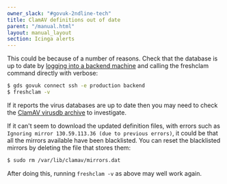 ```yaml
---
owner_slack: "#govuk-2ndline-tech"
title: ClamAV definitions out of date
parent: "/manual.html"
layout: manual_layout
section: Icinga alerts
---
```


This could be because of a number of reasons. Check that the database is up to
date by [logging into a backend machine][] and calling the freshclam command directly with verbose:

```bash
$ gds govuk connect ssh -e production backend
$ freshclam -v
```

If it reports the virus databases are up to date then you may need to check the
[ClamAV virusdb archive][clamav-virusdb-archive] to investigate.

If it can't seem to download the updated definition files, with errors such as
`Ignoring mirror 130.59.113.36 (due to previous errors)`, it could be that all
the mirrors available have been blacklisted. You can reset the blacklisted
mirrors by deleting the file that stores them:

```bash
$ sudo rm /var/lib/clamav/mirrors.dat
```

After doing this, running `freshclam -v` as above may well work again.

[logging into a backend machine]: /manual/howto-ssh-to-machines.html
[clamav-virusdb-archive]: http://lists.clamav.net/pipermail/clamav-virusdb/
